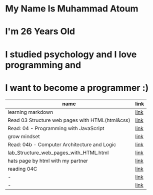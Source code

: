 # My Name Is Muhammad Atoum
# I'm 26 Years Old 
# I studied psychology and I love programming and 
# I want to become a programmer :)






| name | link |
| --- | --- |
| learning markdown | [link](https://muhammadatoum.github.io/reading-notes/Learning%20Markdown.html) |
| Read 03 Structure web pages with HTML(html&css) | [link](https://muhammadatoum.github.io/reading-notes/Read%2003%20Structure%20web%20pages%20with%20HTML(html&css).html) |
| Read: 04 - Programming with JavaScript | [link](https://muhammadatoum.github.io/reading-notes/Read:%2004%20-%20Programming%20with%20JavaScript.html) |
| grow mindset | [link](https://muhammadatoum.github.io/reading-notes/growth_minedset.html) |
| Read: 04b - Computer Architecture and Logic | [link](https://muhammadatoum.github.io/reading-notes/how_computer_work.html) |
| lab_Structure_web_pages_with_HTML.html | [link](https://muhammadatoum.github.io/reading-notes/lab_Structure_web_pages_with_HTML.html) |
| hats page by html with my partner | [link](https://muhammadatoum.github.io/hats/index.html) |
|reading 04C| [link](https://muhammadatoum.github.io/reading-notes/Read-04c) |
| - | [link]() |
| - | [link]() |
